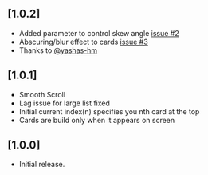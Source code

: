 ## [1.0.2]
* Added parameter to control skew angle [issue #2](https://github.com/delwar36/overlapped_carousel/issues/2)
* Abscuring/blur effect to cards [issue #3](https://github.com/delwar36/overlapped_carousel/issues/3)
* Thanks to [@yashas-hm](https://github.com/yashas-hm)

## [1.0.1]
* Smooth Scroll
* Lag issue for large list fixed
* Initial current index(n) specifies you nth card at the top
* Cards are build only when it appears on screen
## [1.0.0]
* Initial release.

